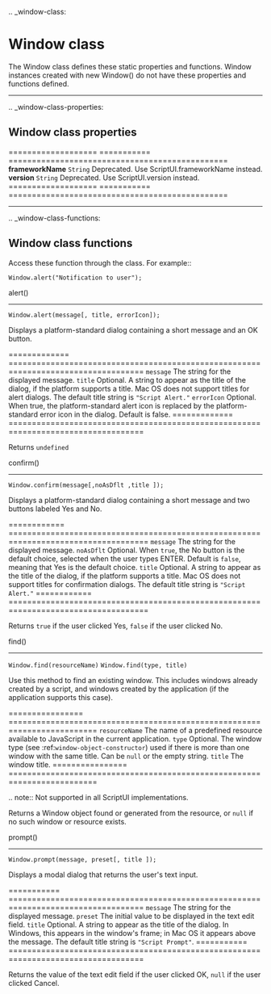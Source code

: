 .. _window-class:

Window class
============
The Window class defines these static properties and functions. Window instances created with new
Window() do not have these properties and functions defined.

--------------------------------------------------------------------------------

.. _window-class-properties:

Window class properties
-----------------------

=================== =========== ===============================================
**frameworkName**   ``String``  Deprecated. Use ScriptUI.frameworkName instead.
**version**         ``String``  Deprecated. Use ScriptUI.version instead.
=================== =========== ===============================================

--------------------------------------------------------------------------------

.. _window-class-functions:

Window class functions
----------------------
Access these function through the class. For example::

    Window.alert("Notification to user");

alert()
*******
``Window.alert(message[, title, errorIcon]);``

Displays a platform-standard dialog containing a short message and an OK button.

=============  ===================================================================================
``message``    The string for the displayed message.
``title``      Optional. A string to appear as the title of the dialog, if the platform supports a
               title. Mac OS does not support titles for alert dialogs. The default title string is
               ``"Script Alert."``
``errorIcon``  Optional. When true, the platform-standard alert icon is replaced by the
               platform-standard error icon in the dialog. Default is false.
=============  ===================================================================================

Returns ``undefined``

confirm()
*********
``Window.confirm(message[,noAsDflt ,title ]);``

Displays a platform-standard dialog containing a short message and two buttons labeled Yes and
No.

============  ====================================================================================
``message``   The string for the displayed message.
``noAsDflt``  Optional. When ``true``, the No button is the default choice, selected when the user
              types ENTER. Default is ``false``, meaning that Yes is the default choice.
``title``     Optional. A string to appear as the title of the dialog, if the platform supports a
              title. Mac OS does not support titles for confirmation dialogs. The default title
              string is ``"Script Alert."``
============  ====================================================================================

Returns ``true`` if the user clicked Yes, ``false`` if the user clicked No.

find()
******
``Window.find(resourceName)``
``Window.find(type, title)``

Use this method to find an existing window. This includes windows already created by a script, and
windows created by the application (if the application supports this case).

================  =========================================================================
``resourceName``  The name of a predefined resource available to JavaScript
                  in the current application.
``type``          Optional. The window type (see :ref:`window-object-constructor`) used if
                  there is more than one window with the same title.
                  Can be ``null`` or the empty string.
``title``         The window title.
================  =========================================================================

.. note:: Not supported in all ScriptUI implementations.

Returns a Window object found or generated from the resource, or ``null`` if no such window or
resource exists.

prompt()
********
``Window.prompt(message, preset[, title ]);``

Displays a modal dialog that returns the user's text input.

===========  ===================================================================================
``message``  The string for the displayed message.
``preset``   The initial value to be displayed in the text edit field.
``title``    Optional. A string to appear as the title of the dialog. In Windows, this appears in
             the window's frame; in Mac OS it appears above the message. The default title
             string is ``"Script Prompt"``.
===========  ===================================================================================

Returns the value of the text edit field if the user clicked OK, ``null`` if the user clicked Cancel.
